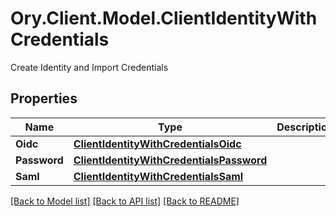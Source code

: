 # Ory.Client.Model.ClientIdentityWithCredentials
Create Identity and Import Credentials

## Properties

Name | Type | Description | Notes
------------ | ------------- | ------------- | -------------
**Oidc** | [**ClientIdentityWithCredentialsOidc**](ClientIdentityWithCredentialsOidc.md) |  | [optional] 
**Password** | [**ClientIdentityWithCredentialsPassword**](ClientIdentityWithCredentialsPassword.md) |  | [optional] 
**Saml** | [**ClientIdentityWithCredentialsSaml**](ClientIdentityWithCredentialsSaml.md) |  | [optional] 

[[Back to Model list]](../README.md#documentation-for-models) [[Back to API list]](../README.md#documentation-for-api-endpoints) [[Back to README]](../README.md)

